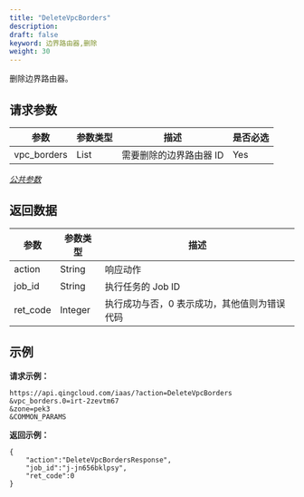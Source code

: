 ```yaml
---
title: "DeleteVpcBorders"
description: 
draft: false
keyword: 边界路由器,删除
weight: 30
---
```


删除边界路由器。


## 请求参数

| 参数 | 参数类型 | 描述 | 是否必选 |
| --- | --- | --- | --- |
| vpc_borders | List | 需要删除的边界路由器 ID | Yes |

[_公共参数_](../../get_api/parameters/)

## 返回数据

| 参数 | 参数类型 | 描述 |
| --- | --- | --- |
| action | String | 响应动作 |
| job_id | String | 执行任务的 Job ID |
| ret_code | Integer | 执行成功与否，0 表示成功，其他值则为错误代码 |

## 示例

**请求示例：**

```
https://api.qingcloud.com/iaas/?action=DeleteVpcBorders
&vpc_borders.0=irt-2zevtm67
&zone=pek3
&COMMON_PARAMS
```

**返回示例：**

```
{
    "action":"DeleteVpcBordersResponse",
    "job_id":"j-jn656bklpsy",
    "ret_code":0
}
```
